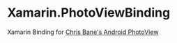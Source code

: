 # Xamarin.PhotoViewBinding
Xamarin Binding for [Chris Bane's Android PhotoView](https://github.com/chrisbanes/PhotoView)

